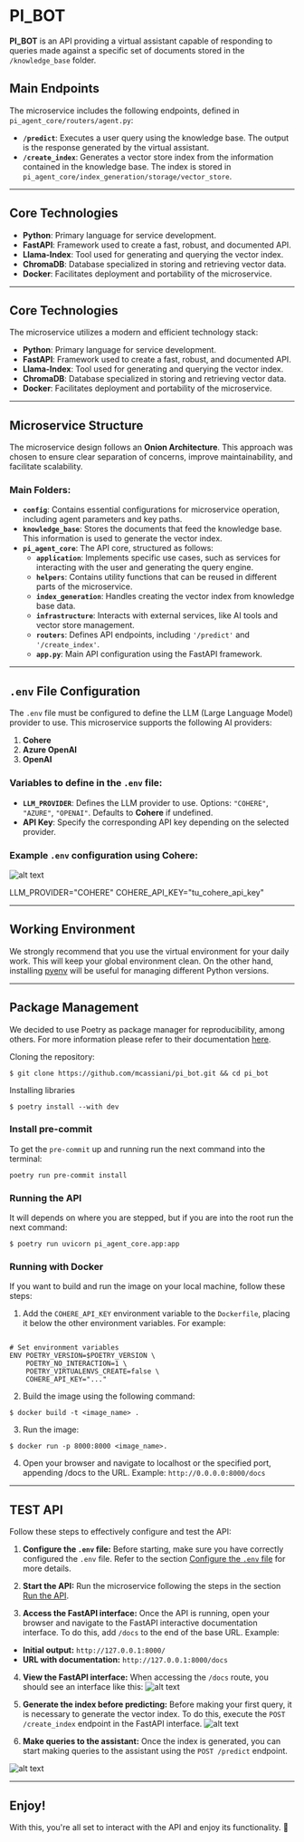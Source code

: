 # PI_BOT

**PI_BOT** is an API providing a virtual assistant capable of responding to queries made against a specific set of documents stored in the `/knowledge_base` folder.

## Main Endpoints
The microservice includes the following endpoints, defined in `pi_agent_core/routers/agent.py`:

- **`/predict`**: Executes a user query using the knowledge base. The output is the response generated by the virtual assistant.
- **`/create_index`**: Generates a vector store index from the information contained in the knowledge base. The index is stored in `pi_agent_core/index_generation/storage/vector_store`.

---
## Core Technologies
- **Python**: Primary language for service development.
- **FastAPI**: Framework used to create a fast, robust, and documented API.
- **Llama-Index**: Tool used for generating and querying the vector index.
- **ChromaDB**: Database specialized in storing and retrieving vector data.
- **Docker**: Facilitates deployment and portability of the microservice.

---
## Core Technologies
The microservice utilizes a modern and efficient technology stack:
- **Python**: Primary language for service development.
- **FastAPI**: Framework used to create a fast, robust, and documented API.
- **Llama-Index**: Tool used for generating and querying the vector index.
- **ChromaDB**: Database specialized in storing and retrieving vector data.
- **Docker**: Facilitates deployment and portability of the microservice.

---
## Microservice Structure
The microservice design follows an **Onion Architecture**. This approach was chosen to ensure clear separation of concerns, improve maintainability, and facilitate scalability.

### Main Folders:
- **`config`**: Contains essential configurations for microservice operation, including agent parameters and key paths.
- **`knowledge_base`**: Stores the documents that feed the knowledge base. This information is used to generate the vector index.
- **`pi_agent_core`**: The API core, structured as follows:
  - **`application`**: Implements specific use cases, such as services for interacting with the user and generating the query engine.
  - **`helpers`**: Contains utility functions that can be reused in different parts of the microservice.
  - **`index_generation`**: Handles creating the vector index from knowledge base data.
  - **`infrastructure`**: Interacts with external services, like AI tools and vector store management.
  - **`routers`**: Defines API endpoints, including `'/predict'` and `'/create_index'`.
  - **`app.py`**: Main API configuration using the FastAPI framework.

---
## `.env` File Configuration
The `.env` file must be configured to define the LLM (Large Language Model) provider to use. This microservice supports the following AI providers:

1. **Cohere**
2. **Azure OpenAI**
3. **OpenAI**

### Variables to define in the `.env` file:
- **`LLM_PROVIDER`**: Defines the LLM provider to use. Options: `"COHERE"`, `"AZURE"`, `"OPENAI"`. Defaults to **Cohere** if undefined.
- **API Key**: Specify the corresponding API key depending on the selected provider.

### Example `.env` configuration using Cohere:
![alt text](readme_images/image-1.png)

LLM_PROVIDER="COHERE"
COHERE_API_KEY="tu_cohere_api_key"

---
## Working Environment
We strongly recommend that you use the virtual environment for your daily work. This will keep your global environment clean. On the other hand, installing [pyenv](https://github.com/pyenv/pyenv) will be useful for managing different Python versions.

---
## Package Management
We decided to use Poetry as package manager for reproducibility, among others. For more information please refer to their documentation [here](https://python-poetry.org/docs/).


Cloning the repository:

```shell
$ git clone https://github.com/mcassiani/pi_bot.git && cd pi_bot
```

Installing libraries

```shell
$ poetry install --with dev
```


### Install pre-commit
To get the `pre-commit` up and running run the next command into the terminal:

```shell
poetry run pre-commit install
```


### Running the API
It will depends on where you are stepped, but if you are into the root run the next command:

```shell
$ poetry run uvicorn pi_agent_core.app:app
```


### Running with Docker
If you want to build and run the image on your local machine, follow these steps:

1. Add the `COHERE_API_KEY` environment variable to the `Dockerfile`, placing it below the other environment variables. For example:
```docker

# Set environment variables
ENV POETRY_VERSION=$POETRY_VERSION \
    POETRY_NO_INTERACTION=1 \
    POETRY_VIRTUALENVS_CREATE=false \
    COHERE_API_KEY="..."

```

2. Build the image using the following command:
```shell
$ docker build -t <image_name> .
```

3. Run the image:
```shell
$ docker run -p 8000:8000 <image_name>.
```

4. Open your browser and navigate to localhost or the specified port, appending /docs to the URL. Example:
    `http://0.0.0.0:8000/docs`

---
## TEST API

Follow these steps to effectively configure and test the API:

1. **Configure the `.env` file:** Before starting, make sure you have correctly configured the `.env` file. Refer to the section [Configure the `.env` file](#configuración-del-archivo-env) for more details.

2. **Start the API:** Run the microservice following the steps in the section [Run the API](#running-the-api).

3. **Access the FastAPI interface:** Once the API is running, open your browser and navigate to the FastAPI interactive documentation interface. To do this, add `/docs` to the end of the base URL. Example:
  - **Initial output:** `http://127.0.0.1:8000/`
  - **URL with documentation:** `http://127.0.0.1:8000/docs`

4. **View the FastAPI interface:** When accessing the `/docs` route, you should see an interface like this:
  ![alt text](readme_images/image-2.png)

5. **Generate the index before predicting:** Before making your first query, it is necessary to generate the vector index. To do this, execute the `POST /create_index` endpoint in the FastAPI interface.
  ![alt text](readme_images/image-3.png)

6. **Make queries to the assistant:** Once the index is generated, you can start making queries to the assistant using the `POST /predict` endpoint.

  ![alt text](readme_images/image-4.png)

---
## Enjoy!
With this, you're all set to interact with the API and enjoy its functionality. 🚀
